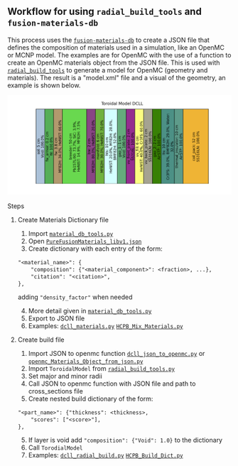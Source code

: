 ## Workflow for using `radial_build_tools` and `fusion-materials-db`
This process uses the [`fusion-materials-db`](https://github.com/svalinn/fusion-material-db) to create a JSON file that defines the composition of materials used in a simulation, like an OpenMC or MCNP model. The examples are for OpenMC with the use of a function to create an OpenMC materials object from the JSON file. This is used with [`radial_build_tools`](https://github.com/svalinn/radial_build_tools) to generate a model for OpenMC (geometry and materials). The result is a "model.xml" file and a visual of the geometry, an example is shown below. 

![](ToroidalModelDCLL.png)

Steps
1. Create Materials Dictionary file
    1. Import [`material_db_tools.py`](https://github.com/svalinn/fusion-material-db/blob/main/material-db-tools/material_db_tools.py)
    2. Open [`PureFusionMaterials_libv1.json`](https://github.com/svalinn/fusion-material-db/blob/main/db-outputs/PureFusionMaterials_libv1.json)
    3. Create dictionary with each entry of the form:     
    ```
    "<material_name>": {
        "composition": {"<material_component>": <fraction>, ...},
        "citation": "<citation>",
    },
    ```
    adding `"density_factor"` when needed
    
    4. More detail given in [`material_db_tools.py`](https://github.com/svalinn/fusion-material-db/blob/main/material-db-tools/material_db_tools.py)
    5. Export to JSON file
    6. Examples: [`dcll_materials.py`](https://github.com/svalinn/radial_build_tools/tree/main/examples/dcll_hcpb_examples/dcll_radial_build_example/dcll_materials.py) [`HCPB_Mix_Materials.py`]()
2. Create build file
    1. Import JSON to openmc function [`dcll_json_to_openmc.py`](https://github.com/svalinn/radial_build_tools/tree/main/examples/dcll_hcpb_examples/dcll_radial_build_example/dcll_json_to_openmc.py) or [`openmc_Materials_Object_from_json.py`]()
    2. Import `ToroidalModel` from [`radial_build_tools.py`](https://github.com/svalinn/radial_build_tools/blob/main/radial_build_tools.py)
    2. Set major and minor radii 
    3. Call JSON to openmc function with JSON file and path to cross_sections file
    4. Create nested build dictionary of the form:
    ```
    "<part_name>": {"thickness": <thickness>,
        "scores": ["<score>"],
    },
    ``` 
    5. If layer is void add `"composition": {"Void": 1.0}` to the dictionary
    6. Call `TorodialModel`
    7. Examples: [`dcll_radial_build.py`](https://github.com/svalinn/radial_build_tools/tree/main/examples/dcll_hcpb_examples/dcll_radial_build_example/dcll_radial_build.py) [`HCPB_Build_Dict.py`]()

